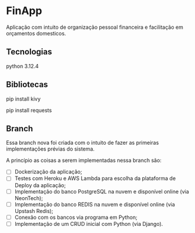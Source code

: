 # FinApp

Aplicação com intuito de organização pessoal financeira e facilitação 
em orçamentos domesticos.

## Tecnologias

python 3.12.4

## Bibliotecas

pip install kivy

pip install requests


## Branch

Essa branch nova foi criada com o intuito de fazer as primeiras implementações prévias do sistema.

A princípio as coisas a serem implementadas nessa branch são: 

- [ ] Dockerização da aplicação;
- [ ] Testes com Heroku e AWS Lambda para escolha da plataforma de Deploy da aplicação;
- [ ] Implementação do banco PostgreSQL na nuvem e disponível online (via NeonTech);
- [ ] Implementação do banco REDIS na nuvem e disponível online (via Upstash Redis);
- [ ] Conexão com os bancos via programa em Python;
- [ ] Implementação de um CRUD inicial com Python (via Django).